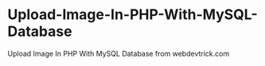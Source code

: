 # Upload-Image-In-PHP-With-MySQL-Database
Upload Image In PHP With MySQL Database from webdevtrick.com
